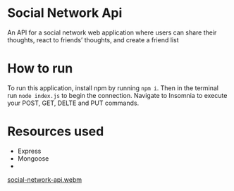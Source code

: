 # Social Network Api
An API for a social network web application where users can share their thoughts, react to friends’ thoughts, and create a friend list

# How to run

To run this application, install npm by running ```npm i```. Then in the terminal run ``` node index.js ``` to begin the connection. Navigate to Insomnia to execute your POST, GET, DELTE and PUT commands.

# Resources used

* Express
* Mongoose
* 
[social-network-api.webm](https://github.com/shtuupid/social_network_api/assets/67907083/6b42c213-932a-411d-867f-1a551a4abbb8)
